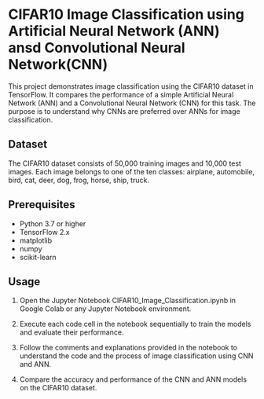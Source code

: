 # CIFAR10 Image Classification using Artificial Neural Network (ANN) ansd Convolutional Neural Network(CNN)

This project demonstrates image classification using the CIFAR10 dataset in TensorFlow. It compares the performance of a simple Artificial Neural Network (ANN) and a Convolutional Neural Network (CNN) for this task. The purpose is to understand why CNNs are preferred over ANNs for image classification.

## Dataset

The CIFAR10 dataset consists of 50,000 training images and 10,000 test images. Each image belongs to one of the ten classes: airplane, automobile, bird, cat, deer, dog, frog, horse, ship, truck.

## Prerequisites

- Python 3.7 or higher
- TensorFlow 2.x
- matplotlib
- numpy
- scikit-learn

## Usage
01. Open the Jupyter Notebook CIFAR10_Image_Classification.ipynb in Google Colab or any Jupyter Notebook environment.

02. Execute each code cell in the notebook sequentially to train the models and evaluate their performance.

03. Follow the comments and explanations provided in the notebook to understand the code and the process of image classification using CNN and ANN.

04. Compare the accuracy and performance of the CNN and ANN models on the CIFAR10 dataset.
